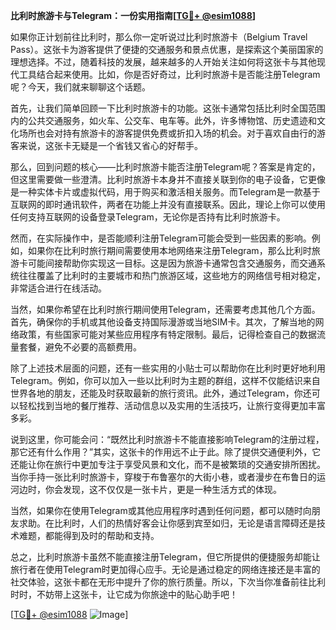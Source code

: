 **比利时旅游卡与Telegram：一份实用指南[[TG💪+ @esim1088](https://t.me/s/esim1088)]**

如果你正计划前往比利时，那么你一定听说过比利时旅游卡（Belgium Travel Pass）。这张卡为游客提供了便捷的交通服务和景点优惠，是探索这个美丽国家的理想选择。不过，随着科技的发展，越来越多的人开始关注如何将这张卡与其他现代工具结合起来使用。比如，你是否好奇过，比利时旅游卡是否能注册Telegram呢？今天，我们就来聊聊这个话题。

首先，让我们简单回顾一下比利时旅游卡的功能。这张卡通常包括比利时全国范围内的公共交通服务，如火车、公交车、电车等。此外，许多博物馆、历史遗迹和文化场所也会对持有旅游卡的游客提供免费或折扣入场的机会。对于喜欢自由行的游客来说，这张卡无疑是一个省钱又省心的好帮手。

那么，回到问题的核心——比利时旅游卡能否注册Telegram呢？答案是肯定的，但这里需要做一些澄清。比利时旅游卡本身并不直接关联到你的电子设备，它更像是一种实体卡片或虚拟代码，用于购买和激活相关服务。而Telegram是一款基于互联网的即时通讯软件，两者在功能上并没有直接联系。因此，理论上你可以使用任何支持互联网的设备登录Telegram，无论你是否持有比利时旅游卡。

然而，在实际操作中，是否能顺利注册Telegram可能会受到一些因素的影响。例如，如果你在比利时旅行期间需要使用本地网络来注册Telegram，那么比利时旅游卡可能间接帮助你实现这一目标。这是因为旅游卡通常包含交通服务，而交通系统往往覆盖了比利时的主要城市和热门旅游区域，这些地方的网络信号相对稳定，非常适合进行在线活动。

当然，如果你希望在比利时旅行期间使用Telegram，还需要考虑其他几个方面。首先，确保你的手机或其他设备支持国际漫游或当地SIM卡。其次，了解当地的网络政策，有些国家可能对某些应用程序有特定限制。最后，记得检查自己的数据流量套餐，避免不必要的高额费用。

除了上述技术层面的问题，还有一些实用的小贴士可以帮助你在比利时更好地利用Telegram。例如，你可以加入一些以比利时为主题的群组，这样不仅能结识来自世界各地的朋友，还能及时获取最新的旅行资讯。此外，通过Telegram，你还可以轻松找到当地的餐厅推荐、活动信息以及实用的生活技巧，让旅行变得更加丰富多彩。

说到这里，你可能会问：“既然比利时旅游卡不能直接影响Telegram的注册过程，那它还有什么作用？”其实，这张卡的作用远不止于此。除了提供交通便利外，它还能让你在旅行中更加专注于享受风景和文化，而不是被繁琐的交通安排所困扰。当你手持一张比利时旅游卡，穿梭于布鲁塞尔的大街小巷，或者漫步在布鲁日的运河边时，你会发现，这不仅仅是一张卡片，更是一种生活方式的体现。

当然，如果你在使用Telegram或其他应用程序时遇到任何问题，都可以随时向朋友求助。在比利时，人们的热情好客会让你感到宾至如归，无论是语言障碍还是技术难题，都能得到及时的帮助和支持。

总之，比利时旅游卡虽然不能直接注册Telegram，但它所提供的便捷服务却能让旅行者在使用Telegram时更加得心应手。无论是通过稳定的网络连接还是丰富的社交体验，这张卡都在无形中提升了你的旅行质量。所以，下次当你准备前往比利时时，不妨带上这张卡，让它成为你旅途中的贴心助手吧！

[[TG💪+ @esim1088](https://t.me/s/esim1088) ![Image](https://i.postimg.cc/4NQfJmqS/Snipaste-2025-05-13-00-14-12.png)]